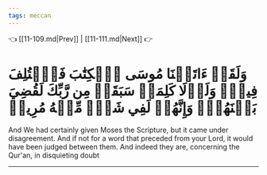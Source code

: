 ```yaml
---
tags: meccan
---
```


👈 [[11-109.md|Prev]] | [[11-111.md|Next]] 👉

# وَلَقَدۡ ءَاتَيۡنَا مُوسَى ٱلۡكِتَٰبَ فَٱخۡتُلِفَ فِيهِۚ وَلَوۡلَا كَلِمَةٞ سَبَقَتۡ مِن رَّبِّكَ لَقُضِيَ بَيۡنَهُمۡۚ وَإِنَّهُمۡ لَفِي شَكّٖ مِّنۡهُ مُرِيبٖ

And We had certainly given Moses the Scripture, but it came under disagreement. And if not for a word that preceded from your Lord, it would have been judged between them. And indeed they are, concerning the Qur'an, in disquieting doubt

---

